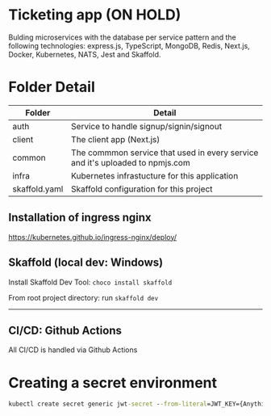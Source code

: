 # Ticketing app (ON HOLD)

Bulding microservices with the database per service pattern and the following technologies: express.js, TypeScript, MongoDB, Redis, Next.js, Docker, Kubernetes, NATS, Jest and Skaffold.

# Folder Detail

| Folder       | Detail                                                                        |
| ------------ | ----------------------------------------------------------------------------- |
| auth         | Service to handle signup/signin/signout                                       |
| client       | The client app (Next.js)                                                      |
| common       | The commmon service that used in every service and it's uploaded to npmjs.com |
| infra        | Kubernetes infrastucture for this application                                 |
| skaffold.yaml | Skaffold configuration for this project                                      |
## Installation of ingress nginx
https://kubernetes.github.io/ingress-nginx/deploy/

## Skaffold (local dev: Windows)

Install Skaffold Dev Tool: `choco install skaffold`

From root project directory: run `skaffold dev`

---

## CI/CD: Github Actions

All CI/CD is handled via Github Actions

# Creating a secret environment

```cmd
kubectl create secret generic jwt-secret --from-literal=JWT_KEY={Anything you want}
```
